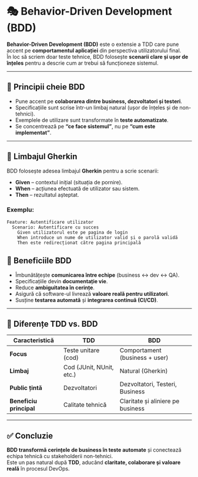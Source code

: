 # 🎭 Behavior-Driven Development (BDD)

**Behavior-Driven Development (BDD)** este o extensie a TDD care pune accent pe **comportamentul aplicației** din perspectiva utilizatorului final.  
În loc să scriem doar teste tehnice, BDD folosește **scenarii clare și ușor de înțeles** pentru a descrie cum ar trebui să funcționeze sistemul.

---

## 🔹 Principii cheie BDD
- Pune accent pe **colaborarea dintre business, dezvoltatori și testeri**.  
- Specificațiile sunt scrise într-un limbaj natural (ușor de înțeles și de non-tehnici).  
- Exemplele de utilizare sunt transformate în **teste automatizate**.  
- Se concentrează pe **“ce face sistemul”**, nu pe **“cum este implementat”**.  

---

## 🔹 Limbajul Gherkin
BDD folosește adesea limbajul **Gherkin** pentru a scrie scenarii:  

- **Given** – contextul inițial (situația de pornire).  
- **When** – acțiunea efectuată de utilizator sau sistem.  
- **Then** – rezultatul așteptat.  

### Exemplu:
```gherkin
Feature: Autentificare utilizator
  Scenario: Autentificare cu succes
    Given utilizatorul este pe pagina de login
    When introduce un nume de utilizator valid și o parolă validă
    Then este redirecționat către pagina principală
```

## 🔹 Beneficiile BDD

- Îmbunătățește **comunicarea între echipe** (business ↔ dev ↔ QA).  
- Specificațiile devin **documentație vie**.  
- Reduce **ambiguitatea în cerințe**.  
- Asigură că software-ul livrează **valoare reală pentru utilizatori**.  
- Susține **testarea automată** și **integrarea continuă (CI/CD)**.  

---

## 🔹 Diferențe TDD vs. BDD

| Caracteristică      | TDD                         | BDD                               |
|----------------------|-----------------------------|-----------------------------------|
| **Focus**            | Teste unitare (cod)         | Comportament (business + user)    |
| **Limbaj**           | Cod (JUnit, NUnit, etc.)    | Natural (Gherkin)                 |
| **Public țintă**     | Dezvoltatori                | Dezvoltatori, Testeri, Business   |
| **Beneficiu principal** | Calitate tehnică         | Claritate și aliniere pe business |

---

## ✅ Concluzie

**BDD transformă cerințele de business în teste automate** și conectează echipa tehnică cu stakeholderii non-tehnici.  
Este un pas natural după **TDD**, aducând **claritate, colaborare și valoare reală** în procesul DevOps.
